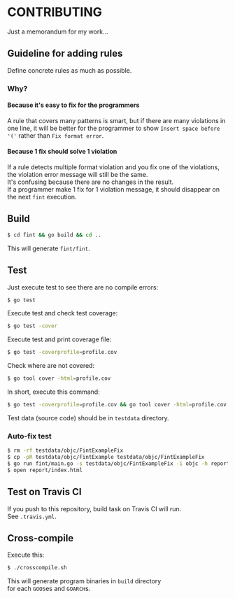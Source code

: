 # CONTRIBUTING

Just a memorandum for my work...

## Guideline for adding rules

Define concrete rules as much as possible.  

### Why?

#### Because it's easy to fix for the programmers

A rule that covers many patterns is smart, but if there are many violations
in one line, it will be better for the programmer to show
`Insert space before '('` rather than `Fix format error`.

#### Because 1 fix should solve 1 violation

If a rule detects multiple format violation and you fix one of the violations,
the violation error message will still be the same.  
It's confusing because there are no changes in the result.  
If a programmer make 1 fix for 1 violation message, it should disappear
on the next `fint` execution.

## Build

```sh
$ cd fint && go build && cd ..
```

This will generate `fint/fint`.

## Test

Just execute test to see there are no compile errors:

```sh
$ go test
```

Execute test and check test coverage:

```sh
$ go test -cover
```

Execute test and print coverage file:

```sh
$ go test -coverprofile=profile.cov
```

Check where are not covered:

```sh
$ go tool cover -html=profile.cov
```

In short, execute this command:

```sh
$ go test -coverprofile=profile.cov && go tool cover -html=profile.cov
```

Test data (source code) should be in `testdata` directory.

### Auto-fix test

```sh
$ rm -rf testdata/objc/FintExampleFix
$ cp -pR testdata/objc/FintExample testdata/objc/FintExampleFix
$ go run fint/main.go -s testdata/objc/FintExampleFix -i objc -h report -f -fix
$ open report/index.html
```

## Test on Travis CI

If you push to this repository, build task on Travis CI will run.  
See `.travis.yml`.

## Cross-compile

Execute this:

```sh
$ ./crosscompile.sh
```

This will generate program binaries in `build` directory  
for each `GOOS`es and `GOARCH`s.
